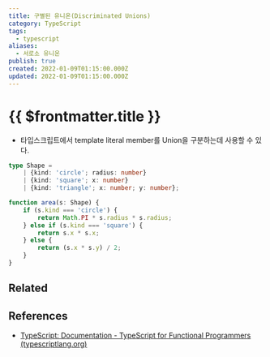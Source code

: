 ```yaml
---
title: 구별된 유니온(Discriminated Unions)
category: TypeScript
tags:
  - typescript
aliases:
  - 서로소 유니온
publish: true
created: 2022-01-09T01:15:00.000Z
updated: 2022-01-09T01:15:00.000Z
---
```


# {{ $frontmatter.title }}

- 타입스크립트에서 template literal member를 Union을 구분하는데 사용할 수 있다.

```ts
type Shape =
	| {kind: 'circle'; radius: number}
	| {kind: 'square'; x: number}
	| {kind: 'triangle'; x: number; y: number};

function area(s: Shape) {
	if (s.kind === 'circle') {
		return Math.PI * s.radius * s.radius;
	} else if (s.kind === 'square') {
		return s.x * s.x;
	} else {
		return (s.x * s.y) / 2;
	}
}
```

## Related

## References

- [TypeScript: Documentation - TypeScript for Functional Programmers (typescriptlang.org)](https://www.typescriptlang.org/docs/handbook/typescript-in-5-minutes-func.html#discriminated-unions)
